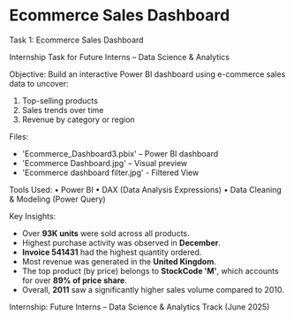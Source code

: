 # Ecommerce Sales Dashboard

Task 1: Ecommerce Sales Dashboard

Internship Task for Future Interns – Data Science & Analytics

Objective:
Build an interactive Power BI dashboard using e-commerce sales data to uncover:
1. Top-selling products
2. Sales trends over time
3. Revenue by category or region

Files:
- 'Ecommerce_Dashboard3.pbix' – Power BI dashboard
- 'Ecommerce Dashboard.jpg' – Visual preview 
- 'Ecommerce dashboard filter.jpg' - Filtered View

Tools Used:
• Power BI
• DAX (Data Analysis Expressions)
• Data Cleaning & Modeling (Power Query)

Key Insights:
- Over **93K units** were sold across all products.
- Highest purchase activity was observed in **December**.
- **Invoice 541431** had the highest quantity ordered.
- Most revenue was generated in the **United Kingdom**.
- The top product (by price) belongs to **StockCode 'M'**, which accounts for over **89% of price share**.
- Overall, **2011** saw a significantly higher sales volume compared to 2010.

Internship:
Future Interns – Data Science & Analytics Track (June 2025)

